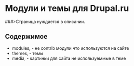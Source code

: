 
# Модули и темы для Drupal.ru
###>Страница нуждается в описании.

## Содержимое
- modules, - не contrib модули что используются на сайте
- themes, - темы
- media, - картинки для сайта не используеммые в теме
